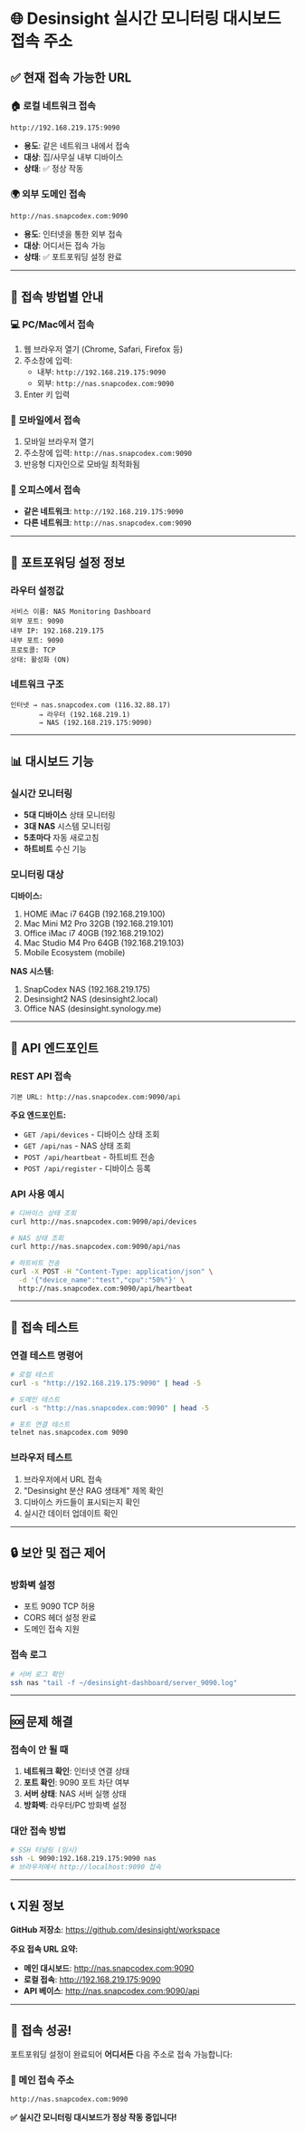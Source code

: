# 🌐 Desinsight 실시간 모니터링 대시보드 접속 주소

## ✅ **현재 접속 가능한 URL**

### **🏠 로컬 네트워크 접속**
```
http://192.168.219.175:9090
```
- **용도**: 같은 네트워크 내에서 접속
- **대상**: 집/사무실 내부 디바이스
- **상태**: ✅ 정상 작동

### **🌍 외부 도메인 접속**
```
http://nas.snapcodex.com:9090
```
- **용도**: 인터넷을 통한 외부 접속
- **대상**: 어디서든 접속 가능
- **상태**: ✅ 포트포워딩 설정 완료

---

## 📱 **접속 방법별 안내**

### **💻 PC/Mac에서 접속**
1. 웹 브라우저 열기 (Chrome, Safari, Firefox 등)
2. 주소창에 입력:
   - 내부: `http://192.168.219.175:9090`
   - 외부: `http://nas.snapcodex.com:9090`
3. Enter 키 입력

### **📱 모바일에서 접속**
1. 모바일 브라우저 열기
2. 주소창에 입력: `http://nas.snapcodex.com:9090`
3. 반응형 디자인으로 모바일 최적화됨

### **🏢 오피스에서 접속**
- **같은 네트워크**: `http://192.168.219.175:9090`
- **다른 네트워크**: `http://nas.snapcodex.com:9090`

---

## 🔧 **포트포워딩 설정 정보**

### **라우터 설정값**
```
서비스 이름: NAS Monitoring Dashboard
외부 포트: 9090
내부 IP: 192.168.219.175
내부 포트: 9090
프로토콜: TCP
상태: 활성화 (ON)
```

### **네트워크 구조**
```
인터넷 → nas.snapcodex.com (116.32.88.17) 
       → 라우터 (192.168.219.1) 
       → NAS (192.168.219.175:9090)
```

---

## 📊 **대시보드 기능**

### **실시간 모니터링**
- **5대 디바이스** 상태 모니터링
- **3대 NAS** 시스템 모니터링
- **5초마다** 자동 새로고침
- **하트비트** 수신 기능

### **모니터링 대상**
**디바이스:**
1. HOME iMac i7 64GB (192.168.219.100)
2. Mac Mini M2 Pro 32GB (192.168.219.101)
3. Office iMac i7 40GB (192.168.219.102)
4. Mac Studio M4 Pro 64GB (192.168.219.103)
5. Mobile Ecosystem (mobile)

**NAS 시스템:**
1. SnapCodex NAS (192.168.219.175)
2. Desinsight2 NAS (desinsight2.local)
3. Office NAS (desinsight.synology.me)

---

## 🔌 **API 엔드포인트**

### **REST API 접속**
```
기본 URL: http://nas.snapcodex.com:9090/api
```

**주요 엔드포인트:**
- `GET /api/devices` - 디바이스 상태 조회
- `GET /api/nas` - NAS 상태 조회
- `POST /api/heartbeat` - 하트비트 전송
- `POST /api/register` - 디바이스 등록

### **API 사용 예시**
```bash
# 디바이스 상태 조회
curl http://nas.snapcodex.com:9090/api/devices

# NAS 상태 조회
curl http://nas.snapcodex.com:9090/api/nas

# 하트비트 전송
curl -X POST -H "Content-Type: application/json" \
  -d '{"device_name":"test","cpu":"50%"}' \
  http://nas.snapcodex.com:9090/api/heartbeat
```

---

## 🧪 **접속 테스트**

### **연결 테스트 명령어**
```bash
# 로컬 테스트
curl -s "http://192.168.219.175:9090" | head -5

# 도메인 테스트
curl -s "http://nas.snapcodex.com:9090" | head -5

# 포트 연결 테스트
telnet nas.snapcodex.com 9090
```

### **브라우저 테스트**
1. 브라우저에서 URL 접속
2. "Desinsight 분산 RAG 생태계" 제목 확인
3. 디바이스 카드들이 표시되는지 확인
4. 실시간 데이터 업데이트 확인

---

## 🔒 **보안 및 접근 제어**

### **방화벽 설정**
- 포트 9090 TCP 허용
- CORS 헤더 설정 완료
- 도메인 접속 지원

### **접속 로그**
```bash
# 서버 로그 확인
ssh nas "tail -f ~/desinsight-dashboard/server_9090.log"
```

---

## 🆘 **문제 해결**

### **접속이 안 될 때**
1. **네트워크 확인**: 인터넷 연결 상태
2. **포트 확인**: 9090 포트 차단 여부
3. **서버 상태**: NAS 서버 실행 상태
4. **방화벽**: 라우터/PC 방화벽 설정

### **대안 접속 방법**
```bash
# SSH 터널링 (임시)
ssh -L 9090:192.168.219.175:9090 nas
# 브라우저에서 http://localhost:9090 접속
```

---

## 📞 **지원 정보**

**GitHub 저장소**: https://github.com/desinsight/workspace

**주요 접속 URL 요약:**
- **메인 대시보드**: http://nas.snapcodex.com:9090
- **로컬 접속**: http://192.168.219.175:9090
- **API 베이스**: http://nas.snapcodex.com:9090/api

---

## 🎉 **접속 성공!**

포트포워딩 설정이 완료되어 **어디서든** 다음 주소로 접속 가능합니다:

### **🌟 메인 접속 주소**
```
http://nas.snapcodex.com:9090
```

**✅ 실시간 모니터링 대시보드가 정상 작동 중입니다!** 